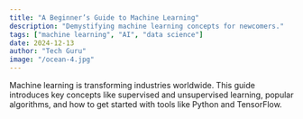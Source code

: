 ```yaml
---
title: "A Beginner’s Guide to Machine Learning"
description: "Demystifying machine learning concepts for newcomers."
tags: ["machine learning", "AI", "data science"]
date: 2024-12-13
author: "Tech Guru"
image: "/ocean-4.jpg"
---
```

Machine learning is transforming industries worldwide. This guide introduces key concepts like supervised and unsupervised learning, popular algorithms, and how to get started with tools like Python and TensorFlow.